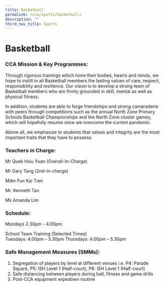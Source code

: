 ```yaml
---
title: Basketball
permalink: /cca/sports/basketball/
description: ""
third_nav_title: Sports
---
```

# **Basketball**

### CCA Mission & Key Programmes:

Through rigorous trainings which hone their bodies, hearts and minds, we hope to instill in all Basketball members the lasting values of care, respect, responsibility and resilience. Our vision is to develop a strong team of Basketball members who are firmly grounded in skill, mental as well as physical fitness.

In addition, students are able to forge friendships and strong camaraderie with peers through competitions such as the annual North Zone Primary Schools Basketball Championships and the North Zone cluster games, which will hopefully resume once we overcome the current pandemic.

Above all, we emphasize to students that values and integrity are the most important traits that they have to possess.

### Teachers in Charge:

Mr Quek Hsiu Yuan (Overall-In-Charge)

Mr Gary Tang (2nd-In-charge)

Mdm Fun Kai Tien 

Mr. Kenneth Tan

Ms Amanda Lim

### Schedule:

Mondays 2.30pm - 4.00pm

School Team Training (Selected Times)  
Tuesdays: 4.00pm – 5.30pm 
Thursdays: 4.00pm – 5.30pm

### Safe Management Measures (SMMs):

1.  Segregation of players by level at different venues i.e. P4: Parade Square, P5: ISH Level 1 (Half-court), P6: ISH Level 1 (Half-court)
2.  Safe distancing between players during ball, fitness and game drills
3.  Post-CCA equipment wipedown routine